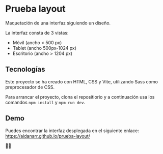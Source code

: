 # Prueba layout
Maquetación de una interfaz siguiendo un diseño.

La interfaz consta de 3 vistas:
- Móvil (ancho < 500 px)
- Tablet (ancho 500px-1024 px)
- Escritorio (ancho > 1204 px)

## Tecnologías
Este proyecto se ha creado con HTML, CSS y Vite, utilizando Sass como preprocesador de CSS.

Para arrancar el proyecto, clona el repositiorio y a continuación usa los comandos `npm install` y `npm run dev`.

## Demo
Puedes encontrar la interfaz desplegada en el siguiente enlace:
https://aidanarr.github.io/prueba-layout/

🧡💚
